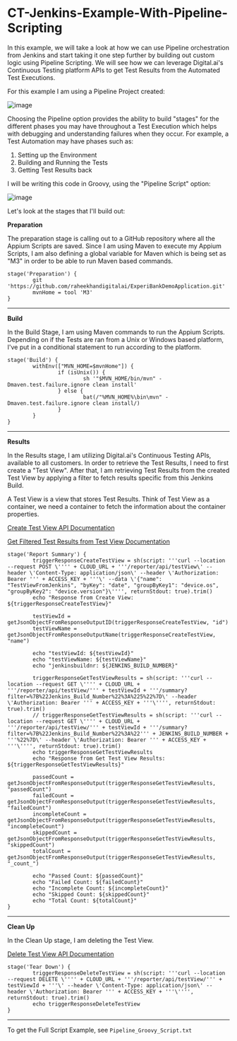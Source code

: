 # CT-Jenkins-Example-With-Pipeline-Scripting

In this example, we will take a look at how we can use Pipeline orchestration from Jenkins and start taking it one step further by building out custom logic using Pipeline Scripting. We will see how we can leverage Digital.ai's Continuous Testing platform APIs to get Test Results from the Automated Test Executions.

For this example I am using a Pipeline Project created:

![image](https://user-images.githubusercontent.com/71343050/183140704-b8b65a70-69e6-46b5-8511-0a420d16821d.png)

Choosing the Pipeline option provides the ability to build "stages" for the different phases you may have throughout a Test Execution which helps with debugging and understanding failures when they occur. For example, a Test Automation may have phases such as:

1. Setting up the Environment
2. Building and Running the Tests
3. Getting Test Results back


I will be writing this code in Groovy, using the "Pipeline Script" option:

![image](https://user-images.githubusercontent.com/71343050/183142120-3879fecd-4d08-482e-9f7a-ae787d3f6a1b.png)

Let's look at the stages that I'll build out:

**Preparation**

The preparation stage is calling out to a GitHub repository where all the Appium Scripts are saved.
Since I am using Maven to execute my Appium Scripts, I am also defining a global variable for Maven which is being set as "M3" in order to be able to run Maven based commands.

```
stage('Preparation') { 
        git 'https://github.com/raheekhandigitalai/ExperiBankDemoApplication.git'
        mvnHome = tool 'M3'
}
```

------

**Build**

In the Build Stage, I am using Maven commands to run the Appium Scripts. Depending on if the Tests are ran from a Unix or Windows based platform, I've put in a conditional statement to run according to the platform.

```
stage('Build') {
        withEnv(["MVN_HOME=$mvnHome"]) {
                if (isUnix()) {
                        sh '"$MVN_HOME/bin/mvn" -Dmaven.test.failure.ignore clean install'
                } else {
                        bat(/"%MVN_HOME%\bin\mvn" -Dmaven.test.failure.ignore clean install/)
                }
        }
}
```

------

**Results**

In the Results stage, I am utilizing Digital.ai's Continuous Testing APIs, available to all customers. In order to retrieve the Test Results, I need to first create a "Test View". After that, I am retrieving Test Results from the created Test View by applying a filter to fetch results specific from this Jenkins Build.

A Test View is a view that stores Test Results. Think of Test View as a container, we need a container to fetch the information about the container properties.

[Create Test View API Documentation](https://docs.digital.ai/bundle/TE/page/rest_api_-_testview.html#RestAPI-TestView-CreateTestViewsGroup)

[Get Filtered Test Results from Test View Documentation](https://docs.digital.ai/bundle/TE/page/rest_api_-_testview.html#RestAPI-TestView-GetTestCounts)

```
stage('Report Summary') {
        triggerResponseCreateTestView = sh(script: '''curl --location --request POST \'''' + CLOUD_URL + '''/reporter/api/testView\' --header \'Content-Type: application/json\' --header \'Authorization: Bearer ''' + ACCESS_KEY + '''\' --data \'{"name": "TestViewFromJenkins", "byKey": "date", "groupByKey1": "device.os", "groupByKey2": "device.version"}\'''', returnStdout: true).trim()
        echo "Response from Create View: ${triggerResponseCreateTestView}"
        
        testViewId = getJsonObjectFromResponseOutputID(triggerResponseCreateTestView, "id")
        testViewName = getJsonObjectFromResponseOutputName(triggerResponseCreateTestView, "name")
        
        echo "testViewId: ${testViewId}"
        echo "testViewName: ${testViewName}"
        echo "jenkinsbuildnr: ${JENKINS_BUILD_NUMBER}"
        
        triggerResponseGetTestViewResults = sh(script: '''curl --location --request GET \'''' + CLOUD_URL + '''/reporter/api/testView/''' + testViewId + '''/summary?filter=%7B%22Jenkins_Build_Number%22%3A%225%22%7D\' --header \'Authorization: Bearer ''' + ACCESS_KEY + '''\'''', returnStdout: true).trim()
        // triggerResponseGetTestViewResults = sh(script: '''curl --location --request GET \'''' + CLOUD_URL + '''/reporter/api/testView/''' + testViewId + '''/summary?filter=%7B%22Jenkins_Build_Number%22%3A%22''' + JENKINS_BUILD_NUMBER + '''%22%7D\' --header \'Authorization: Bearer ''' + ACCESS_KEY + '''\'''', returnStdout: true).trim()
        echo triggerResponseGetTestViewResults
        echo "Response from Get Test View Results: ${triggerResponseGetTestViewResults}"
    
        passedCount = getJsonObjectFromResponseOutput(triggerResponseGetTestViewResults, "passedCount")
        failedCount = getJsonObjectFromResponseOutput(triggerResponseGetTestViewResults, "failedCount")
        incompleteCount = getJsonObjectFromResponseOutput(triggerResponseGetTestViewResults, "incompleteCount")
        skippedCount = getJsonObjectFromResponseOutput(triggerResponseGetTestViewResults, "skippedCount")
        totalCount = getJsonObjectFromResponseOutput(triggerResponseGetTestViewResults, "_count_")
        
        echo "Passed Count: ${passedCount}"
        echo "Failed Count: ${failedCount}"
        echo "Incomplete Count: ${incompleteCount}"
        echo "Skipped Count: ${skippedCount}"
        echo "Total Count: ${totalCount}"
}
```

------

**Clean Up**

In the Clean Up stage, I am deleting the Test View.

[Delete Test View API Documentation](https://docs.digital.ai/bundle/TE/page/rest_api_-_testview.html#RestAPI-TestView-DeleteTestView)

```
stage('Tear Down') {
        triggerResponseDeleteTestView = sh(script: '''curl --location --request DELETE \'''' + CLOUD_URL + '''/reporter/api/testView/''' + testViewId + '''\' --header \'Content-Type: application/json\' --header \'Authorization: Bearer ''' + ACCESS_KEY + '''\'''', returnStdout: true).trim()
        echo triggerResponseDeleteTestView
}
```

------

To get the Full Script Example, see ```Pipeline_Groovy_Script.txt```
